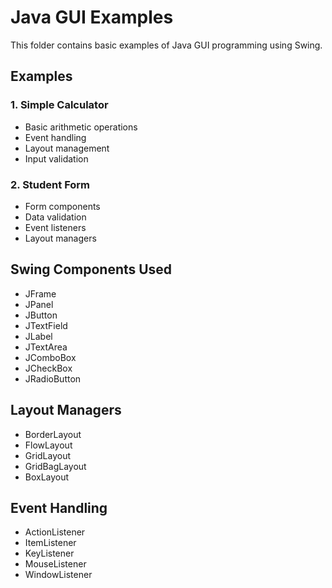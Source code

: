 # Java GUI Examples

This folder contains basic examples of Java GUI programming using Swing.

## Examples

### 1. Simple Calculator
- Basic arithmetic operations
- Event handling
- Layout management
- Input validation

### 2. Student Form
- Form components
- Data validation
- Event listeners
- Layout managers

## Swing Components Used
- JFrame
- JPanel
- JButton
- JTextField
- JLabel
- JTextArea
- JComboBox
- JCheckBox
- JRadioButton

## Layout Managers
- BorderLayout
- FlowLayout
- GridLayout
- GridBagLayout
- BoxLayout

## Event Handling
- ActionListener
- ItemListener
- KeyListener
- MouseListener
- WindowListener
